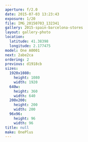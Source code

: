 ```yaml
---
aperture: f/2.0
date: 2015-07-03 13:23:43
exposure: 1/20
file: IMG_20150703_132341
gallery: 2015-spain-barcelona-stores
layout: gallery-photo
location:
  latitude: 41.38398
  longitude: 2.177475
model: One A0001
next: 2abe2ca
ordering: 2
previous: d1918cb
sizes:
  1920x1080:
    height: 1080
    width: 1920
  640w:
    height: 360
    width: 640
  200x200:
    height: 200
    width: 200
  96x96:
    height: 96
    width: 96
title: null
make: OnePlus
---
```

